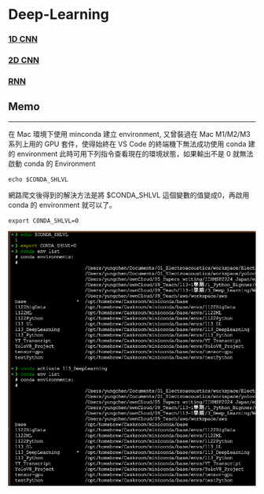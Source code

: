 # Deep-Learning

### [1D CNN](1D_CNN.md)
### [2D CNN](2D_CNN.md)
### [RNN](RNN.md)


## Memo
---
在 Mac 環境下使用 minconda 建立 environment, 又曾裝過在 Mac M1/M2/M3 系列上用的 GPU 套件，使得始終在 VS Code 的終端機下無法成功使用 conda 建的 environment 此時可用下列指令查看現在的環境狀態，如果輸出不是 0 就無法啟動 conda 的 Environment
```
echo $CONDA_SHLVL 
```

網路爬文後得到的解決方法是將 $CONDA_SHLVL 這個變數的值變成0，再啟用 conda 的 environment 就可以了。

```
export CONDA_SHLVL=0
```

<img src="imgs/conda_env_fix.png">